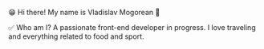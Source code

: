 😁 Hi there! 
My name is Vladislav Mogorean 👋

✅ Who am I?
A passionate front-end developer in progress. I love traveling and everything related to food and sport.

